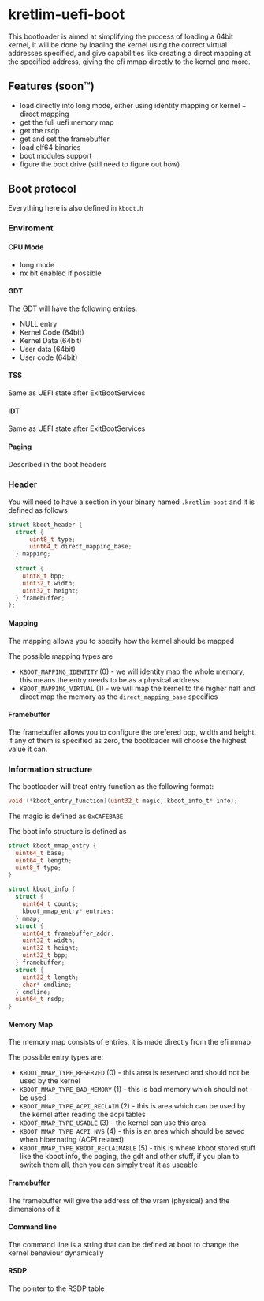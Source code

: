 # kretlim-uefi-boot

This bootloader is aimed at simplifying the process of loading a 64bit kernel, it will be done by loading the kernel using the correct virtual addresses specified, and give capabilities like creating a direct mapping at the specified address, giving the efi mmap directly to the kernel and more.

## Features (soon:tm:)
* load directly into long mode, either using identity mapping or kernel + direct mapping
* get the full uefi memory map
* get the rsdp
* get and set the framebuffer
* load elf64 binaries
* boot modules support
* figure the boot drive (still need to figure out how)

## Boot protocol
Everything here is also defined in `kboot.h`

### Enviroment 

#### CPU Mode
* long mode
* nx bit enabled if possible

#### GDT
The GDT will have the following entries:
* NULL entry
* Kernel Code (64bit)
* Kernel Data (64bit)
* User data (64bit)
* User code (64bit)

#### TSS
Same as UEFI state after ExitBootServices

#### IDT
Same as UEFI state after ExitBootServices

#### Paging
Described in the boot headers

### Header
You will need to have a section in your binary named `.kretlim-boot` and it is defined as follows
```c
struct kboot_header {
  struct {
      uint8_t type;
      uint64_t direct_mapping_base;
  } mapping;
  
  struct {
    uint8_t bpp;
    uint32_t width;
    uint32_t height;
  } framebuffer;
};
```
#### Mapping
The mapping allows you to specify how the kernel should be mapped

The possible mapping types are
* `KBOOT_MAPPING_IDENTITY` (0) - we will identity map the whole memory, this means the entry needs to be as a physical address. 
* `KBOOT_MAPPING_VIRTUAL` (1) - we will map the kernel to the higher half and direct map the memory as the `direct_mapping_base` specifies

#### Framebuffer
The framebuffer allows you to configure the prefered bpp, width and height. if any of them is specified as zero, the bootloader will choose the highest value it can.

### Information structure
The bootloader will treat entry function as the following format:
```c
void (*kboot_entry_function)(uint32_t magic, kboot_info_t* info);
```

The magic is defined as `0xCAFEBABE`

The boot info structure is defined as
```c
struct kboot_mmap_entry {
  uint64_t base;
  uint64_t length;
  uint8_t type;
}

struct kboot_info {
  struct {
    uint64_t counts;
    kboot_mmap_entry* entries;
  } mmap;
  struct {
    uint64_t framebuffer_addr;
    uint32_t width;
    uint32_t height;
    uint32_t bpp;
  } framebuffer;
  struct {
    uint32_t length;
    char* cmdline;
  } cmdline;
  uint64_t rsdp;
}
```

#### Memory Map
The memory map consists of entries, it is made directly from the efi mmap

The possible entry types are:
* `KBOOT_MMAP_TYPE_RESERVED` (0) - this area is reserved and should not be used by the kernel
* `KBOOT_MMAP_TYPE_BAD_MEMORY` (1) - this is bad memory which should not be used
* `KBOOT_MMAP_TYPE_ACPI_RECLAIM` (2) - this is area which can be used by the kernel after reading the acpi tables
* `KBOOT_MMAP_TYPE_USABLE` (3) - the kernel can use this area
* `KBOOT_MMAP_TYPE_ACPI_NVS` (4) - this is an area which should be saved when hibernating (ACPI related)
* `KBOOT_MMAP_TYPE_KBOOT_RECLAIMABLE` (5) - this is where kboot stored stuff like the kboot info, the paging, the gdt and other stuff, if you plan to switch them all, then you can simply treat it as useable 

#### Framebuffer
The framebuffer will give the address of the vram (physical) and the dimensions of it

#### Command line
The command line is a string that can be defined at boot to change the kernel behaviour dynamically 

#### RSDP
The pointer to the RSDP table
